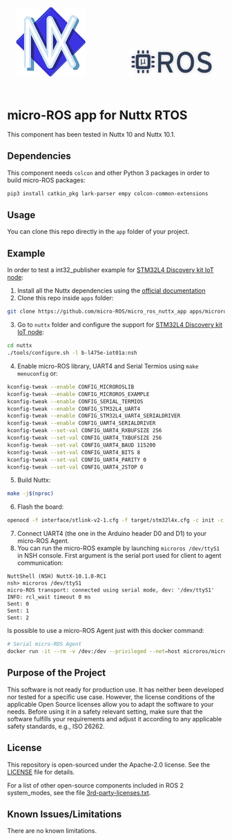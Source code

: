 <br/>

<a>
   <p align="center">
      <img src=".images/nuttx.png">
      <img style="padding-left:10vw" width="40%" src=".images/microros_logo.png">
   </p>
</a>
<br/>

# micro-ROS app for Nuttx RTOS

This component has been tested in Nuttx 10 and Nuttx 10.1.

## Dependencies

This component needs `colcon` and other Python 3 packages in order to build micro-ROS packages:

```bash
pip3 install catkin_pkg lark-parser empy colcon-common-extensions
```

## Usage

You can clone this repo directly in the `app` folder of your project.

## Example

In order to test a int32_publisher example for [STM32L4 Discovery kit IoT node](https://www.st.com/en/evaluation-tools/b-l475e-iot01a.html):

<!--
Deps:
apt install git bison flex gettext texinfo libncurses5-dev libncursesw5-dev gperf automake libtool pkg-config build-essential gperf genromfs libgmp-dev libmpc-dev libmpfr-dev libisl-dev binutils-dev libelf-dev libexpat-dev gcc-multilib g++-multilib picocom u-boot-tools util-linux kconfig-frontends gcc-arm-none-eabi binutils-arm-none-eabi python3-pip cmake sudo

pip3 install catkin_pkg lark-parser empy colcon-common-extensions
-->
1. Install all the Nuttx dependencies using the [official documentation](https://nuttx.apache.org/docs/10.0.0/quickstart/install.html)
2. Clone this repo inside `apps` folder:
```bash
git clone https://github.com/micro-ROS/micro_ros_nuttx_app apps/microros
```
3. Go to `nuttx` folder and configure the support for [STM32L4 Discovery kit IoT node](https://www.st.com/en/evaluation-tools/b-l475e-iot01a.html):
```bash
cd nuttx
./tools/configure.sh -l b-l475e-iot01a:nsh
```
4. Enable micro-ROS library, UART4 and Serial Termios using `make menuconfig` or:
```bash
kconfig-tweak --enable CONFIG_MICROROSLIB
kconfig-tweak --enable CONFIG_MICROROS_EXAMPLE
kconfig-tweak --enable CONFIG_SERIAL_TERMIOS
kconfig-tweak --enable CONFIG_STM32L4_UART4
kconfig-tweak --enable CONFIG_STM32L4_UART4_SERIALDRIVER
kconfig-tweak --enable CONFIG_UART4_SERIALDRIVER
kconfig-tweak --set-val CONFIG_UART4_RXBUFSIZE 256
kconfig-tweak --set-val CONFIG_UART4_TXBUFSIZE 256
kconfig-tweak --set-val CONFIG_UART4_BAUD 115200
kconfig-tweak --set-val CONFIG_UART4_BITS 8
kconfig-tweak --set-val CONFIG_UART4_PARITY 0
kconfig-tweak --set-val CONFIG_UART4_2STOP 0
```
5. Build Nuttx:
```bash
make -j$(nproc)
```
6. Flash the board:
```bash
openocd -f interface/stlink-v2-1.cfg -f target/stm32l4x.cfg -c init -c "reset halt" -c "flash write_image erase nuttx.bin 0x08000000" -c "reset" -c "exit"
```
7. Connect UART4 (the one in the Arduino header D0 and D1) to your micro-ROS Agent.
8. You can run the micro-ROS example by launching `microros /dev/ttyS1` in NSH console. First argument is the serial port used for client to agent communication:
```
NuttShell (NSH) NuttX-10.1.0-RC1
nsh> microros /dev/ttyS1
micro-ROS transport: connected using serial mode, dev: '/dev/ttyS1'
INFO: rcl_wait timeout 0 ms
Sent: 0
Sent: 1
Sent: 2
```

Is possible to use a micro-ROS Agent just with this docker command:

```bash
# Serial micro-ROS Agent
docker run -it --rm -v /dev:/dev --privileged --net=host microros/micro-ros-agent:main serial --dev [YOUR BOARD PORT] -v6
```
## Purpose of the Project

This software is not ready for production use. It has neither been developed nor
tested for a specific use case. However, the license conditions of the
applicable Open Source licenses allow you to adapt the software to your needs.
Before using it in a safety relevant setting, make sure that the software
fulfills your requirements and adjust it according to any applicable safety
standards, e.g., ISO 26262.

## License

This repository is open-sourced under the Apache-2.0 license. See the [LICENSE](LICENSE) file for details.

For a list of other open-source components included in ROS 2 system_modes,
see the file [3rd-party-licenses.txt](3rd-party-licenses.txt).

## Known Issues/Limitations

There are no known limitations.
